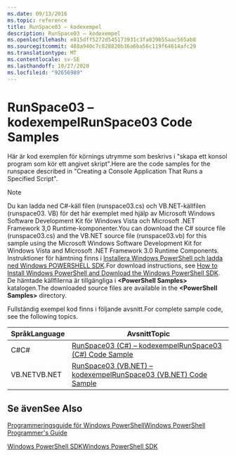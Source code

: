 ```yaml
---
ms.date: 09/13/2016
ms.topic: reference
title: RunSpace03 – kodexempel
description: RunSpace03 – kodexempel
ms.openlocfilehash: e815dff5272d545173931c3fa039b55aac565ab8
ms.sourcegitcommit: 488a940c7c828820b36a6ba56c119f64614afc29
ms.translationtype: MT
ms.contentlocale: sv-SE
ms.lasthandoff: 10/27/2020
ms.locfileid: "92656989"
---
```

# <a name="runspace03-code-samples"></a><span data-ttu-id="4ddcc-103">RunSpace03 – kodexempel</span><span class="sxs-lookup"><span data-stu-id="4ddcc-103">RunSpace03 Code Samples</span></span>

<span data-ttu-id="4ddcc-104">Här är kod exemplen för körnings utrymme som beskrivs i "skapa ett konsol program som kör ett angivet skript".</span><span class="sxs-lookup"><span data-stu-id="4ddcc-104">Here are the code samples for the runspace described in "Creating a Console Application That Runs a Specified Script".</span></span>

> [!NOTE]
> <span data-ttu-id="4ddcc-105">Du kan ladda ned C#-käll filen (runspace03.cs) och VB.NET-källfilen (runspace03. VB) för det här exemplet med hjälp av Microsoft Windows Software Development Kit för Windows Vista och Microsoft .NET Framework 3,0 Runtime-komponenter.</span><span class="sxs-lookup"><span data-stu-id="4ddcc-105">You can download the C# source file (runspace03.cs) and the VB.NET source file (runspace03.vb) for this sample using the Microsoft Windows Software Development Kit for Windows Vista and Microsoft .NET Framework 3.0 Runtime Components.</span></span> <span data-ttu-id="4ddcc-106">Instruktioner för hämtning finns i [Installera Windows PowerShell och ladda ned Windows POWERSHELL SDK](/powershell/scripting/developer/installing-the-windows-powershell-sdk).</span><span class="sxs-lookup"><span data-stu-id="4ddcc-106">For download instructions, see [How to Install Windows PowerShell and Download the Windows PowerShell SDK](/powershell/scripting/developer/installing-the-windows-powershell-sdk).</span></span>
> <span data-ttu-id="4ddcc-107">De hämtade källfilerna är tillgängliga i **\<PowerShell Samples>** katalogen.</span><span class="sxs-lookup"><span data-stu-id="4ddcc-107">The downloaded source files are available in the **\<PowerShell Samples>** directory.</span></span>

<span data-ttu-id="4ddcc-108">Fullständig exempel kod finns i följande avsnitt.</span><span class="sxs-lookup"><span data-stu-id="4ddcc-108">For complete sample code, see the following topics.</span></span>

| <span data-ttu-id="4ddcc-109">Språk</span><span class="sxs-lookup"><span data-stu-id="4ddcc-109">Language</span></span> |                                 <span data-ttu-id="4ddcc-110">Avsnitt</span><span class="sxs-lookup"><span data-stu-id="4ddcc-110">Topic</span></span>                                 |
| -------- | --------------------------------------------------------------------- |
| <span data-ttu-id="4ddcc-111">C#</span><span class="sxs-lookup"><span data-stu-id="4ddcc-111">C#</span></span>       | [<span data-ttu-id="4ddcc-112">RunSpace03 (C#) – kodexempel</span><span class="sxs-lookup"><span data-stu-id="4ddcc-112">RunSpace03 (C#) Code Sample</span></span>](./runspace03-csharp-code-sample.md)     |
| <span data-ttu-id="4ddcc-113">VB.NET</span><span class="sxs-lookup"><span data-stu-id="4ddcc-113">VB.NET</span></span>   | [<span data-ttu-id="4ddcc-114">RunSpace03 (VB.NET) – kodexempel</span><span class="sxs-lookup"><span data-stu-id="4ddcc-114">RunSpace03 (VB.NET) Code Sample</span></span>](./runspace03-vb-net-code-sample.md) |

## <a name="see-also"></a><span data-ttu-id="4ddcc-115">Se även</span><span class="sxs-lookup"><span data-stu-id="4ddcc-115">See Also</span></span>

[<span data-ttu-id="4ddcc-116">Programmeringsguide för Windows PowerShell</span><span class="sxs-lookup"><span data-stu-id="4ddcc-116">Windows PowerShell Programmer's Guide</span></span>](./windows-powershell-programmer-s-guide.md)

[<span data-ttu-id="4ddcc-117">Windows PowerShell SDK</span><span class="sxs-lookup"><span data-stu-id="4ddcc-117">Windows PowerShell SDK</span></span>](../windows-powershell-reference.md)

